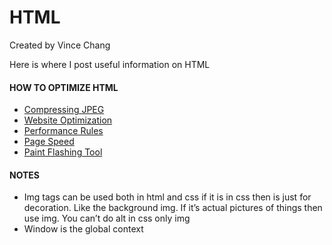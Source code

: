 # HTML

Created by Vince Chang </br>

Here is where I post useful information on HTML

#### HOW TO OPTIMIZE HTML

- [Compressing JPEG](https://compressjpeg.com/)
- [Website Optimization](http://www.websiteoptimization.com/)
- [Performance Rules](http://developer.yahoo.com/performance/rules.html)
- [Page Speed](https://developers.google.com/speed/pagespeed/)
- [Paint Flashing Tool](https://developer.mozilla.org/en-US/docs/Tools/Paint_Flashing_Tool)

#### NOTES

- Img tags can be used both in html and css if it is in css then is just for
  decoration. Like the background img. If it’s actual pictures of things then
  use img. You can’t do alt in css only img
- Window is the global context
